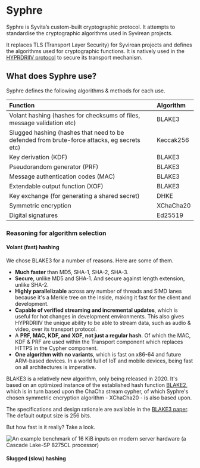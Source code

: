 # Syphre

Syphre is Syvita’s custom-built cryptographic protocol. It attempts to standardise the cryptographic algorithms used in Syvirean projects. 

It replaces TLS (Transport Layer Security) for Syvirean projects and defines the algorithms used for cryptographic functions. It is natively used in the [HYPRDRIIV protocol](https://hyprdriiv.com) to secure its transport mechanism. 

## **What does Syphre use?**

Syphre defines the following algorithms & methods for each use.

| Function | Algorithm |
| :--- | :--- |
| Volant hashing \(hashes for checksums of files, message validation etc\) | BLAKE3 |
| Slugged hashing \(hashes that need to be defended from brute-force attacks, eg secrets etc\) | Keccak256 |
| Key derivation \(KDF\) | BLAKE3 |
| Pseudorandom generator \(PRF\) | BLAKE3 |
| Message authentication codes \(MAC\) | BLAKE3 |
| Extendable output function \(XOF\) | BLAKE3 |
| Key exchange \(for generating a shared secret\) | DHKE |
| Symmetric encryption | XChaCha20 |
| Digital signatures | Ed25519 |

### Reasoning for algorithm selection

#### Volant \(fast\) hashing

We chose BLAKE3 for a number of reasons. Here are some of them. 

* **Much faster** than MD5, SHA-1, SHA-2, SHA-3.
* **Secure**, unlike MD5 and SHA-1. And secure against length extension, unlike SHA-2.
* **Highly parallelizable** across any number of threads and SIMD lanes because it's a Merkle tree on the inside, making it fast for the client and development. 
* **Capable of verified streaming and incremental updates**, which is useful for hot changes in development environments. This also gives HYPRDRIIV the unique ability to be able to stream data, such as audio & video, over its transport protocol. 
* A **PRF, MAC, KDF, and XOF, not just a regular hash**. Of which the MAC, KDF & PRF are used within the Transport component which replaces HTTPS in the Cypher component. 
* **One algorithm with no variants**, which is fast on x86-64 and future ARM-based devices. In a world full of IoT and mobile devices, being fast on all architectures is imperative. 

BLAKE3 is a relatively new algorithm, only being released in 2020. It's based on an optimized instance of the established hash function [BLAKE2](https://blake2.net/), which is in turn based upon the ChaCha stream cypher, of which Syphre's chosen symmetric encryption algorithm - XChaCha20 - is also based upon. 

The specifications and design rationale are available in the [BLAKE3 paper](https://github.com/BLAKE3-team/BLAKE3-specs/blob/master/blake3.pdf). The default output size is 256 bits. 

But how fast is it really? Take a look. 

![An example benchmark of 16 KiB inputs on modern server hardware \(a Cascade Lake-SP 8275CL processor\)](../.gitbook/assets/speed.svg)

#### Slugged \(slow\) hashing



